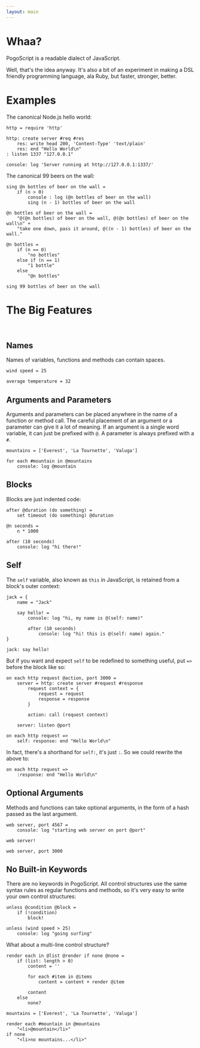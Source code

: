```yaml
---
layout: main
---
```


# Whaa?

PogoScript is a readable dialect of JavaScript.

Well, that's the idea anyway. It's also a bit of an experiment in making a DSL friendly programming language, ala Ruby, but faster, stronger, better.

# Examples

The canonical Node.js hello world:

    http = require 'http'

    http: create server #req #res
        res: write head 200, 'Content-Type' 'text/plain'
        res: end "Hello World\n"
    : listen 1337 "127.0.0.1"

    console: log 'Server running at http://127.0.0.1:1337/'

The canonical 99 beers on the wall:

    sing @n bottles of beer on the wall =
        if (n > 0)
            console : log (@n bottles of beer on the wall)
            sing (n - 1) bottles of beer on the wall

    @n bottles of beer on the wall =
        "@(@n bottles) of beer on the wall, @(@n bottles) of beer on the wall\n" +
        "take one down, pass it around, @((n - 1) bottles) of beer on the wall."

    @n bottles =
        if (n == 0)
            "no bottles"
        else if (n == 1)
            "1 bottle"
        else
            "@n bottles"

    sing 99 bottles of beer on the wall

# The Big Features

<br/>

## Names

Names of variables, functions and methods can contain spaces.

    wind speed = 25
    
    average temperature = 32

## Arguments and Parameters

Arguments and parameters can be placed anywhere in the name of a function or method call. The careful placement of an argument or a parameter can give it a lot of meaning. If an argument is a single word variable, it can just be prefixed with `@`. A parameter is always prefixed with a `#`.

    mountains = ['Everest', 'La Tournette', 'Valuga']

    for each #mountain in @mountains
        console: log @mountain

## Blocks

Blocks are just indented code:

    after @duration (do something) =
        set timeout (do something) @duration
    
    @n seconds =
        n * 1000
    
    after (10 seconds)
        console: log "hi there!"

## Self

The `self` variable, also known as `this` in JavaScript, is retained from a block's outer context:

    jack = {
        name = "Jack"
        
        say hello! =
            console: log "hi, my name is @(self: name)"
            
            after (10 seconds)
                console: log "hi! this is @(self: name) again."
    }
    
    jack: say hello!

But if you want and expect `self` to be redefined to something useful, put `=>` before the block like so:

    on each http request @action, port 3000 =
        server = http: create server #request #response
            request context = {
                request = request
                response = response
            }
            
            action: call (request context)
            
        server: listen @port
    
    on each http request =>
        self: response: end "Hello World\n"

In fact, there's a shorthand for `self:`, it's just `:`. So we could rewrite the above to:

    on each http request =>
        :response: end "Hello World\n"

## Optional Arguments

Methods and functions can take optional arguments, in the form of a hash passed as the last argument.

    web server, port 4567 =
        console: log "starting web server on port @port"
    
    web server!
    
    web server, port 3000

## No Built-in Keywords

There are no keywords in PogoScript. All control structures use the same syntax rules as regular functions and methods, so it's very easy to write your own control structures:

    unless @condition @block =
        if (!condition)
            block!
    
    unless (wind speed > 25)
        console: log "going surfing"

What about a multi-line control structure?

    render each in @list @render if none @none =
        if (list: length > 0)
            content = ''
            
            for each #item in @items
                content = content + render @item
            
            content
        else
            none?

    mountains = ['Everest', 'La Tournette', 'Valuga']

    render each #mountain in @mountains
        "<li>@mountain</li>"
    if none
        "<li>no mountains...</li>"
